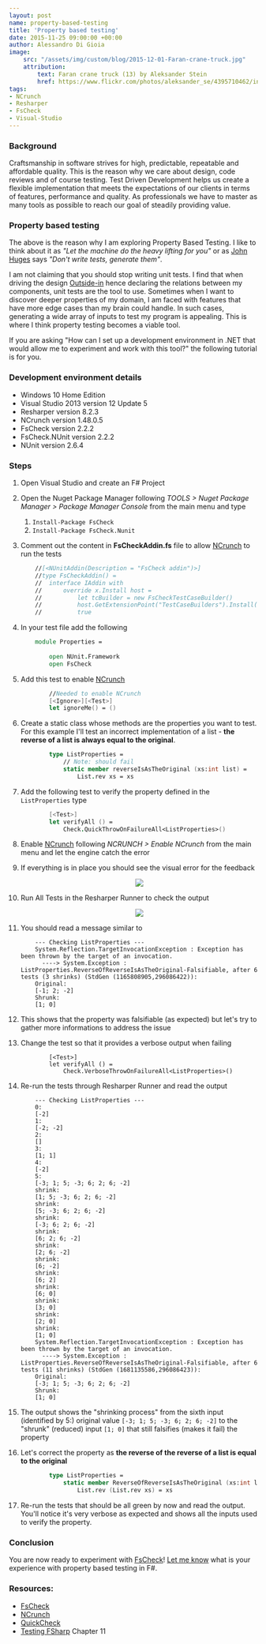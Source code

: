 ```yaml
---
layout: post
name: property-based-testing
title: 'Property based testing'
date: 2015-11-25 09:00:00 +00:00
author: Alessandro Di Gioia
image:
    src: "/assets/img/custom/blog/2015-12-01-Faran-crane-truck.jpg"
    attribution:
        text: Faran crane truck (13) by Aleksander Stein
        href: https://www.flickr.com/photos/aleksander_se/4395710462/in/photolist-7Grazq-u8FeRe-aqN7wn-quFTva-59p1jo-fCcGpb-7pZsgL-wQaXfD-8dcvpw-7GravJ-55WvHY-mQNY6-cavBq7-tatNgX-ybwDP-73JJXP-zbo2F9-x74s1Q-5RuhNR-7K2Ppz-59KLFw-6RoBFb-hJCjcV-qMhRKv-oD2dvE-b4TNGV-56ah5u-6bGXrN-e9qotr-4Bz52Z-7K6KNU-ma811D-bBeGjZ-rbmUEf-4TsmqM-ejPJ3o-3YCK6v-55WzgW-iKD8Yb-dCt5Er-55WA8A-cavy1G-8dGnzC-55SmLZ-4bSdwh-9WUchN-4Bz4PF-6UVh7x-cavM6y-6h2Q2n/
tags:
- NCrunch
- Resharper
- FsCheck
- Visual-Studio
---
```


### Background
Craftsmanship in software strives for high, predictable, repeatable and affordable quality. This is the reason why we care about design, code reviews and of course testing. 
Test Driven Development helps us create a flexible implementation that meets the expectations of our clients in terms of features, performance and quality. As professionals we have to master as many tools as possible to reach our goal of steadily providing value. 
	
### Property based testing
The above is the reason why I am exploring Property Based Testing. I like to think about it as *"Let the machine do the heavy lifting for you"* or as [John Huges] says *"Don't write tests, generate them"*.

I am not claiming that you should stop writing unit tests. I find that when driving the design [Outside-in] hence declaring the relations between my components, unit tests are the tool to use.
Sometimes when I want to discover deeper properties of my domain, I am faced with features that have more edge cases than my brain could handle. 
In such cases, generating a wide array of inputs to test my program is appealing. This is where I think property testing becomes a viable tool.

	
If you are asking "How can I set up a development environment in .NET that would allow me to experiment and work with this tool?" the following tutorial is for you. 

### Development environment details

* Windows 10 Home Edition
* Visual Studio 2013 version 12 Update 5
* Resharper version 8.2.3
* NCrunch version 1.48.0.5
* FsCheck version 2.2.2
* FsCheck.NUnit version 2.2.2
* NUnit version 2.6.4

### Steps
1. Open Visual Studio and create an F# Project
2. Open the Nuget Package Manager following *TOOLS > Nuget Package Manager > Package Manager Console* from the main menu and type
    1. ```Install-Package FsCheck```
    2. ```Install-Package FsCheck.Nunit```
3. Comment out the content in **FsCheckAddin.fs** file to allow [NCrunch] to run the tests
    
	``` fs
        //[<NUnitAddin(Description = "FsCheck addin")>] 
		//type FsCheckAddin() = 
		//  interface IAddin with 
		//      override x.Install host = 
		//          let tcBuilder = new FsCheckTestCaseBuilder() 
		//          host.GetExtensionPoint("TestCaseBuilders").Install(tcBuilder) 
        //          true 
   ```
   
4. In your test file add the following
    
	``` fs
        module Properties = 
        
            open NUnit.Framework 
            open FsCheck
    ```
	
5. Add this test to enable [NCrunch]
    
	``` fs
            //Needed to enable NCrunch 
            [<Ignore>][<Test>] 
            let ignoreMe() = () 
    ```
	
6. Create a static class whose methods are the properties you want to test. For this example I'll test an incorrect implementation of a list - **the reverse of a list is always equal to the original**.
    
	``` fs
            type ListProperties =     
                // Note: should fail     
                static member reverseIsAsTheOriginal (xs:int list) =          
                    List.rev xs = xs
    ```
	
7. Add the following test to verify the property defined in the ```ListProperties``` type
    
	``` fs
            [<Test>] 
            let verifyAll () =      
                Check.QuickThrowOnFailureAll<ListProperties>()
    ```
	
8. 	Enable [NCrunch] following *NCRUNCH > Enable NCrunch* from the main menu and let the engine catch the error
9. If everything is in place you should see the visual error for the feedback
	<center><img class="img-responsive" class="img-responsive" src="{{ site.baseurl }}/assets/img/custom/blog/2015-11-25-Property-based-testing/NCrunch-visual-feed-back-error.png"></center>
10. Run All Tests in the Resharper Runner to check the output
	<center><img src="{{ site.baseurl }}/assets/img/custom/blog/2015-11-25-Property-based-testing/Resharper-tests-run-error.png" class="img-responsive"></center>
11. You should read a message similar to
    
	```
        --- Checking ListProperties ---
		System.Reflection.TargetInvocationException : Exception has been thrown by the target of an invocation.
		  ----> System.Exception : ListProperties.ReverseOfReverseIsAsTheOriginal-Falsifiable, after 6 tests (3 shrinks) (StdGen (1165808905,296086422)):
		Original:
		[-1; 2; -2]
		Shrunk:
		[1; 0]
    ```
	
12. This shows that the property was falsifiable (as expected) but let's try to gather more informations to address the issue
13. Change the test so that it provides a verbose output when failing
    
	```
            [<Test>] 
    		let verifyAll () = 
                Check.VerboseThrowOnFailureAll<ListProperties>()
    ```
	
14. Re-run the tests through Resharper Runner and read the output
    
	```
        --- Checking ListProperties ---
		0:
		[-2]
		1:
		[-2; -2]
		2:
		[]
		3:
		[1; 1]
		4:
		[-2]
		5:
		[-3; 1; 5; -3; 6; 2; 6; -2]
		shrink:
		[1; 5; -3; 6; 2; 6; -2]
		shrink:
		[5; -3; 6; 2; 6; -2]
		shrink:
		[-3; 6; 2; 6; -2]
		shrink:
		[6; 2; 6; -2]
		shrink:
		[2; 6; -2]
		shrink:
		[6; -2]
		shrink:
		[6; 2]
		shrink:
		[6; 0]
		shrink:
		[3; 0]
		shrink:
		[2; 0]
		shrink:
		[1; 0]
		System.Reflection.TargetInvocationException : Exception has been thrown by the target of an invocation.
		  ----> System.Exception : ListProperties.ReverseOfReverseIsAsTheOriginal-Falsifiable, after 6 tests (11 shrinks) (StdGen (1681135586,296086423)):
		Original:
		[-3; 1; 5; -3; 6; 2; 6; -2]
		Shrunk:
		[1; 0]
    ```
	
15. The output shows the "shrinking process" from the sixth input (identified by 5:) original value ```[-3; 1; 5; -3; 6; 2; 6; -2]``` to the  "shrunk" (reduced) input ```[1; 0]``` that still falsifies (makes it fail) the property 
16. Let's correct the property as **the reverse of the reverse of a list is equal to the original**
    
	``` fs
            type ListProperties =
				static member ReverseOfReverseIsAsTheOriginal (xs:int list) = 
					List.rev (List.rev xs) = xs
    ```
	
17. Re-run the tests that should be all green by now and read the output. You'll notice it's very verbose as expected and shows all the inputs used to verify the property.

### Conclusion
You are now ready to experiment with [FsCheck]!
[Let me know] what is your experience with property based testing in F#.

### Resources:

- [FsCheck]
- [NCrunch]
- [QuickCheck]
- [Testing FSharp] Chapter 11

[FSCheck]: http://fscheck.github.io/FsCheck/index.html
[NCrunch]: http://www.ncrunch.net/
[John Huges]: http://vimeo.com/68383317
[QuickCheck]: http://www.eecs.northwestern.edu/~robby/courses/395-495-2009-fall/quick.pdf
[Testing FSharp]: http://www.packtpub.com/application-development/testing-f
[Let me know]: https://twitter.com/Parajao
[Outside-in]: https://www.youtube.com/watch?v=XHnuMjah6ps
